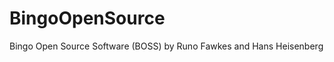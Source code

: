 BingoOpenSource
===============

Bingo Open Source Software (BOSS) by Runo Fawkes and Hans Heisenberg
